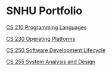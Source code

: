 # SNHU Portfolio
[CS 210 Programming Languages](/CS%20210/README.md)

[CS 230 Operating Platforms](/CS%20230/README.md)

[CS 250 Software Development Lifecycle](/CS%20250/README.md)

[CS 255 System Analysis and Design](/CS%20255/README.md)
